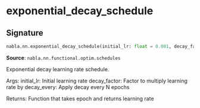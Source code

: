 # exponential_decay_schedule

## Signature

```python
nabla.nn.exponential_decay_schedule(initial_lr: float = 0.001, decay_factor: float = 0.95, decay_every: int = 1000) -> collections.abc.Callable[[int], float]
```

**Source**: `nabla.nn.functional.optim.schedules`

Exponential decay learning rate schedule.

Args:
    initial_lr: Initial learning rate
    decay_factor: Factor to multiply learning rate by
    decay_every: Apply decay every N epochs

Returns:
    Function that takes epoch and returns learning rate


